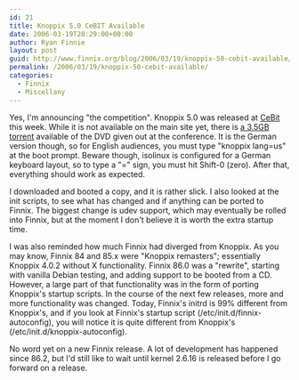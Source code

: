 ```yaml
---
id: 21
title: Knoppix 5.0 CeBIT Available
date: 2006-03-19T20:29:00+00:00
author: Ryan Finnie
layout: post
guid: http://www.finnix.org/blog/2006/03/19/knoppix-50-cebit-available/
permalink: /2006/03/19/knoppix-50-cebit-available/
categories:
  - Finnix
  - Miscellany
---
```

Yes, I'm announcing "the competition". Knoppix 5.0 was released at [CeBit](http://cebit.de/) this week. While it is not available on the main site yet, there is [a 3.5GB torrent](http://linuxtracker.org/torrents-details.php?id=1620) available of the DVD given out at the conference. It is the German version though, so for English audiences, you must type "knoppix lang=us" at the boot prompt. Beware though, isolinux is configured for a German keyboard layout, so to type a "=" sign, you must hit Shift-0 (zero). After that, everything should work as expected.

I downloaded and booted a copy, and it is rather slick. I also looked at the init scripts, to see what has changed and if anything can be ported to Finnix. The biggest change is udev support, which may eventually be rolled into Finnix, but at the moment I don't believe it is worth the extra startup time.

I was also reminded how much Finnix had diverged from Knoppix. As you may know, Finnix 84 and 85.x were "Knoppix remasters"; essentially Knoppix 4.0.2 without X functionality. Finnix 86.0 was a "rewrite", starting with vanilla Debian testing, and adding support to be booted from a CD. However, a large part of that functionality was in the form of porting Knoppix's startup scripts. In the course of the next few releases, more and more functionality was changed. Today, Finnix's initrd is 99% different from Knoppix's, and if you look at Finnix's startup script (/etc/init.d/finnix-autoconfig), you will notice it is quite different from Knoppix's (/etc/init.d/knoppix-autoconfig).

No word yet on a new Finnix release. A lot of development has happened since 86.2, but I'd still like to wait until kernel 2.6.16 is released before I go forward on a release.